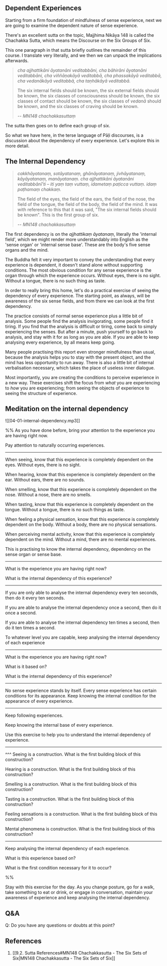 ## Dependent Experiences

Starting from a firm foundation of mindfulness of sense experience, next we are going to examine the dependent nature of sense experience.

There's an excellent sutta on the topic, Majjhima Nikāya 148 is called the Chachakka Sutta, which means the Discourse on the Six Groups of Six.

This one paragraph in that sutta briefly outlines the remainder of this course. I translate very literally, and we then we can unpack the implications afterwards.
 
> *cha ajjhattikāni āyatanāni veditabbāni, cha bāhirāni āyatanāni veditabbāni, cha viññāṇakāyā veditabbā, cha phassakāyā veditabbā, cha vedanākāyā veditabbā, cha taṇhākāyā veditabbā.* 
> 
> The six internal fields should be known, the six external fields should be known, the six classes of consciousness should be known, the six classes of contact should be known, the six classes of *vedanā* should be known, and the six classes of craving should be known.
> 
> -- *MN148 chachakkasuttaṃ*

The sutta then goes on to define each group of six.

So what we have here, in the terse language of Pāḷi discourses, is a discussion about the dependency of every experience. Let's explore this in more detail.

## The Internal Dependency

> *cakkhāyatanaṃ, sotāyatanaṃ, ghānāyatanaṃ, jivhāyatanaṃ, kāyāyatanaṃ, manāyatanaṃ. cha ajjhattikāni āyatanāni veditabbānī’ti – iti yaṃ taṃ vuttaṃ, idametaṃ paṭicca vuttaṃ. idaṃ paṭhamaṃ chakkaṃ.*
> 
> The field of the eyes, the field of the ears, the field of the nose, the field of the tongue, the field of the body, the field of the mind. It was with reference to this that it was said, "The six internal fields should be known". This is the first group of six.
> 
> -- *MN148 chachakkasuttaṃ*

The first dependency is on the *ajjhattikaṃ āyatanaṃ*, literally the 'internal field', which we might render more understandably into English as the 'sense organ' or 'internal sense base'. These are the body's five sense organs and the mind.

The Buddha felt it very important to convey the understanding that every experience is dependent, it doesn't stand alone without supporting conditions. The most obvious condition for any sense experience is the organ through which the experience occurs. Without eyes, there is no sight. Without a tongue, there is no such thing as taste.

In order to really bring this home, let's do a practical exercise of seeing the dependency of every experience. The starting point, as always, will be awareness of the six sense fields, and from there we can look at the first dependency.

The practice consists of normal sense experience plus a little bit of analysis. Some people find the analysis invigorating, some people find it tiring. If you find that the analysis is difficult or tiring, come back to simply experiencing the senses. But after a minute, push yourself to go back to analysis, and stay with it for as long as you are able. If you are able to keep analysing every experience, by all means keep going.

Many people practising this report even stronger mindfulness than usual, because the analysis helps you to stay with the present object, and the mind has less opportunity to run away. There is also a little bit of internal verbalisation necessary, which takes the place of useless inner dialogue.

Most importantly, you are creating the conditions to perceive experience in a new way. These exercises shift the focus from *what* you are experiencing to *how* you are experiencing; from seeing the objects of experience to seeing the structure of experience.

## Meditation on the internal dependency

![[04-01-internal-dependency.mp3]]

%%
As you have done before, bring your attention to the experience you are having right now.

Pay attention to naturally occurring experiences.

---
When seeing, know that this experience is completely dependent on the eyes. Without eyes, there is no sight.

When hearing, know that this experience is completely dependent on the ear. Without ears, there are no sounds.

When smelling, know that this experience is completely dependent on the nose. Without a nose, there are no smells.

When tasting, know that this experience is completely dependent on the tongue. Without a tongue, there is no such things as taste.

When feeling a physical sensation, know that this experience is completely dependent on the body. Without a body, there are no physical sensations.

When perceiving mental activity, know that this experience is completely dependent on the mind. Without a mind, there are no mental experiences.

This is practising to know the internal dependency, dependency on the sense organ or sense base.

---
What is the experience you are having right now?

What is the internal dependency of this experience?

---
If you are only able to analyse the internal dependency every ten seconds, then do it every ten seconds.

If you are able to analyse the internal dependency once a second, then do it once a second.

If you are able to analyse the internal dependency ten times a second, then do it ten times a second.

To whatever level you are capable, keep analysing the internal dependency of each experience

---
What is the experience you are having right now?

What is it based on?

What is the internal dependency of this experience?

----
No sense experience stands by itself. Every sense experience has certain conditions for its appearance. Keep knowing the internal condition for the appearance of every experience.

---
Keep following experiences.

Keep knowing the internal base of every experience.

Use this exercise to help you to understand the internal dependency of experience.

---
^^^
Seeing is a construction. What is the first building block of this construction?

Hearing is a construction. What is the first building block of this construction?

Smelling is a construction. What is the first building block of this construction?

Tasting is a construction. What is the first building block of this construction?

Feeling sensations is a construction. What is the first building block of this construction?

Mental phenomena is construction. What is the first building block of this construction?

---
Keep analysing the internal dependency of each experience.

What is this experience based on?

What is the first condition necessary for it to occur?

%%

Stay with this exercise for the day. As you change posture, go for a walk, take something to eat or drink, or engage in conversation, maintain your awareness of experience and keep analysing the internal dependency.

## Q&A

Q: Do you have any questions or doubts at this point?

## References
1. [[9.2. Sutta References#MN148 Chachakkasutta - The Six Sets of Six|MN148 Chachakkasutta - The Six Sets of Six]]



 





 



 

 
 